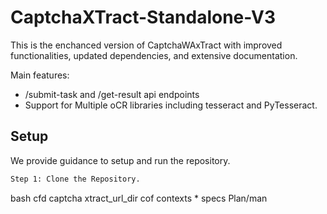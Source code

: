 # CaptchaXTract-Standalone-V3

This is the enchanced version of CaptchaWAxTract with improved functionalities, updated dependencies, and extensive documentation.

Main features:
- /submit-task and /get-result api endpoints
- Support for Multiple oCR libraries including tesseract and PyTesseract.


## Setup
We provide guidance to setup and run the repository.

```bash
Step 1: Clone the Repository.
```
bash
cfd captcha xtract_url_dir cof
  contexts * specs Plan/man